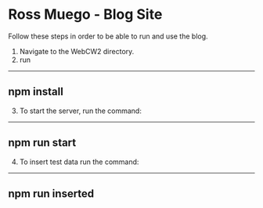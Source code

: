 # Ross Muego - Blog Site

Follow these steps in order to be able to run and use the blog.

1. Navigate to the WebCW2 directory.
2. run
 ---
npm install
 ---
3. To start the server, run the command:
---
npm run start
---
4. To insert test data run the command:
---
npm run inserted
---
